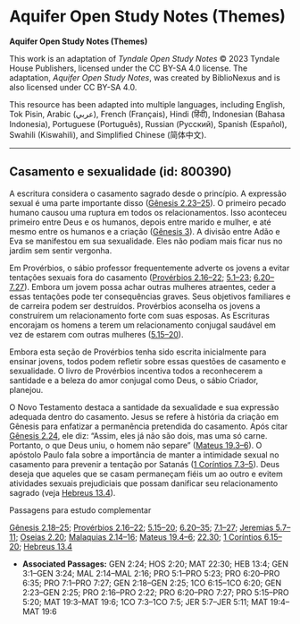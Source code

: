 # Aquifer Open Study Notes (Themes)

**Aquifer Open Study Notes (Themes)**

This work is an adaptation of *Tyndale Open Study Notes* © 2023 Tyndale House Publishers, licensed under the CC BY\-SA 4\.0 license. The adaptation, *Aquifer Open Study Notes*, was created by BiblioNexus and is also licensed under CC BY\-SA 4\.0\.

This resource has been adapted into multiple languages, including English, Tok Pisin, Arabic (عربي), French (Français), Hindi (हिंदी), Indonesian (Bahasa Indonesia), Portuguese (Português), Russian (Русский), Spanish (Español), Swahili (Kiswahili), and Simplified Chinese (简体中文).



--------------------------------

## Casamento e sexualidade (id: 800390)

A escritura considera o casamento sagrado desde o princípio. A expressão sexual é uma parte importante disso ([Gênesis 2\.23–25](https://ref.ly/Gen2:23-Gen2:25)). O primeiro pecado humano causou uma ruptura em todos os relacionamentos. Isso aconteceu primeiro entre Deus e os humanos, depois entre marido e mulher, e até mesmo entre os humanos e a criação ([Gênesis 3](https://ref.ly/Gen3:1-Gen3:24)). A divisão entre Adão e Eva se manifestou em sua sexualidade. Eles não podiam mais ficar nus no jardim sem sentir vergonha.

Em Provérbios, o sábio professor frequentemente adverte os jovens a evitar tentações sexuais fora do casamento ([Provérbios 2\.16–22](https://ref.ly/Prov2:16-Prov2:22); [5\.1–23](https://ref.ly/Prov5:1-Prov5:23); [6\.20–7\.27](https://ref.ly/Prov6:20-Prov7:27)). Embora um jovem possa achar outras mulheres atraentes, ceder a essas tentações pode ter consequências graves. Seus objetivos familiares e de carreira podem ser destruídos. Provérbios aconselha os jovens a construírem um relacionamento forte com suas esposas. As Escrituras encorajam os homens a terem um relacionamento conjugal saudável em vez de estarem com outras mulheres ([5\.15–20](https://ref.ly/Prov5:15-Prov5:20)).

Embora esta seção de Provérbios tenha sido escrita inicialmente para ensinar jovens, todos podem refletir sobre essas questões de casamento e sexualidade. O livro de Provérbios incentiva todos a reconhecerem a santidade e a beleza do amor conjugal como Deus, o sábio Criador, planejou.

O Novo Testamento destaca a santidade da sexualidade e sua expressão adequada dentro do casamento. Jesus se refere à história da criação em Gênesis para enfatizar a permanência pretendida do casamento. Após citar [Gênesis 2\.24](https://ref.ly/Gen2:24), ele diz: “Assim, eles já não são dois, mas uma só carne. Portanto, o que Deus uniu, o homem não separe” ([Mateus 19\.3–6](https://ref.ly/Matt19:3-Matt19:6)). O apóstolo Paulo fala sobre a importância de manter a intimidade sexual no casamento para prevenir a tentação por Satanás ([1 Coríntios 7\.3–5](https://ref.ly/1Cor7:3-1Cor7:5)). Deus deseja que aqueles que se casam permaneçam fiéis um ao outro e evitem atividades sexuais prejudiciais que possam danificar seu relacionamento sagrado (veja [Hebreus 13\.4](https://ref.ly/Heb13:4)).

Passagens para estudo complementar

[Gênesis 2\.18–25](https://ref.ly/Gen2:18-Gen2:25); [Provérbios 2\.16–22](https://ref.ly/Prov2:16-Prov2:22); [5\.15–20](https://ref.ly/Prov5:15-Prov5:20); [6\.20–35](https://ref.ly/Prov6:20-Prov6:35); [7\.1–27](https://ref.ly/Prov7:1-Prov7:27); [Jeremias 5\.7–11](https://ref.ly/Jer5:7-Jer5:11); [Oseias 2\.20](https://ref.ly/Hos2:20); [Malaquias 2\.14–16](https://ref.ly/Mal2:14-Mal2:16); [Mateus 19\.4–6](https://ref.ly/Matt19:4-Matt19:6); [22\.30](https://ref.ly/Matt22:30); [1 Coríntios 6\.15–20](https://ref.ly/1Cor6:15-1Cor6:20); [Hebreus 13\.4](https://ref.ly/Heb13:4)

* **Associated Passages:** GEN 2:24; HOS 2:20; MAT 22:30; HEB 13:4; GEN 3:1–GEN 3:24; MAL 2:14–MAL 2:16; PRO 5:1–PRO 5:23; PRO 6:20–PRO 6:35; PRO 7:1–PRO 7:27; GEN 2:18–GEN 2:25; 1CO 6:15–1CO 6:20; GEN 2:23–GEN 2:25; PRO 2:16–PRO 2:22; PRO 6:20–PRO 7:27; PRO 5:15–PRO 5:20; MAT 19:3–MAT 19:6; 1CO 7:3–1CO 7:5; JER 5:7–JER 5:11; MAT 19:4–MAT 19:6

